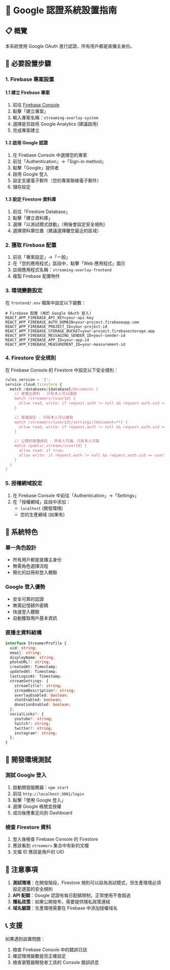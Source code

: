 # 🔐 Google 認證系統設置指南

## 📋 概覽
本系統使用 Google OAuth 進行認證，所有用戶都是直播主身份。

## 🚨 必要設置步驟

### 1. Firebase 專案設置

#### 1.1 建立 Firebase 專案
1. 前往 [Firebase Console](https://console.firebase.google.com/)
2. 點擊「建立專案」
3. 輸入專案名稱：`streaming-overlay-system`
4. 選擇是否啟用 Google Analytics (建議啟用)
5. 完成專案建立

#### 1.2 啟用 Google 認證
1. 在 Firebase Console 中選擇您的專案
2. 前往「Authentication」→「Sign-in method」
3. 點擊「Google」提供者
4. 啟用 Google 登入
5. 設定支援電子郵件（您的專案聯絡電子郵件）
6. 儲存設定

#### 1.3 設定 Firestore 資料庫
1. 前往「Firestore Database」
2. 點擊「建立資料庫」
3. 選擇「以測試模式啟動」（稍後會設定安全規則）
4. 選擇資料庫位置（建議選擇離您最近的區域）

### 2. 獲取 Firebase 配置

1. 前往「專案設定」→「一般」
2. 在「您的應用程式」區段中，點擊「Web 應用程式」圖示
3. 註冊應用程式名稱：`streaming-overlay-frontend`
4. 複製 Firebase 配置物件

### 3. 環境變數設定

在 `frontend/.env` 檔案中設定以下變數：

```env
# Firebase 配置 (用於 Google OAuth 登入)
REACT_APP_FIREBASE_API_KEY=your-api-key
REACT_APP_FIREBASE_AUTH_DOMAIN=your-project.firebaseapp.com
REACT_APP_FIREBASE_PROJECT_ID=your-project-id
REACT_APP_FIREBASE_STORAGE_BUCKET=your-project.firebasestorage.app
REACT_APP_FIREBASE_MESSAGING_SENDER_ID=your-sender-id
REACT_APP_FIREBASE_APP_ID=your-app-id
REACT_APP_FIREBASE_MEASUREMENT_ID=your-measurement-id
```

### 4. Firestore 安全規則

在 Firebase Console 的 Firestore 中設定以下安全規則：

```javascript
rules_version = '2';
service cloud.firestore {
  match /databases/{database}/documents {
    // 直播主資料 - 只有本人可以讀寫
    match /streamers/{userId} {
      allow read, write: if request.auth != null && request.auth.uid == userId;
    }
    
    // 直播設定 - 只有本人可以讀寫
    match /streamers/{userId}/settings/{document=**} {
      allow read, write: if request.auth != null && request.auth.uid == userId;
    }
    
    // 公開的直播資訊 - 所有人可讀，只有本人可寫
    match /public_streams/{userId} {
      allow read: if true;
      allow write: if request.auth != null && request.auth.uid == userId;
    }
  }
}
```

### 5. 授權網域設定

1. 在 Firebase Console 中前往「Authentication」→「Settings」
2. 在「授權網域」區段中添加：
   - `localhost` (開發環境)
   - 您的生產網域 (如果有)

## 🎯 系統特色

### 單一角色設計
- 所有用戶都是直播主身份
- 無需角色選擇流程
- 簡化的註冊和登入體驗

### Google 登入優勢
- 安全可靠的認證
- 無需記憶額外密碼
- 快速登入體驗
- 自動獲取用戶基本資訊

### 直播主資料結構
```typescript
interface StreamerProfile {
  uid: string;
  email: string;
  displayName: string;
  photoURL?: string;
  createdAt: Timestamp;
  updatedAt: Timestamp;
  lastLoginAt: Timestamp;
  streamSettings: {
    streamTitle?: string;
    streamDescription?: string;
    overlayEnabled: boolean;
    chatEnabled: boolean;
    donationEnabled: boolean;
  };
  socialLinks?: {
    youtube?: string;
    twitch?: string;
    twitter?: string;
    instagram?: string;
  };
}
```

## 🔧 開發環境測試

### 測試 Google 登入
1. 啟動開發服務器：`npm start`
2. 前往 `http://localhost:3001/login`
3. 點擊「使用 Google 登入」
4. 選擇 Google 帳號並授權
5. 成功後應重定向到 Dashboard

### 檢查 Firestore 資料
1. 登入後檢查 Firebase Console 的 Firestore
2. 應該看到 `streamers` 集合中有新的文檔
3. 文檔 ID 應該是用戶的 UID

## 🚨 注意事項

1. **測試環境**：在開發階段，Firestore 規則可以設為測試模式，但生產環境必須設定適當的安全規則
2. **API 配額**：Google 認證有每日配額限制，正常使用不會超過
3. **隱私政策**：如果公開發布，需要提供隱私政策連結
4. **域名驗證**：生產環境需要在 Firebase 中添加授權域名

## 📞 支援

如果遇到設置問題：
1. 檢查 Firebase Console 中的錯誤日誌
2. 確認環境變數是否正確設定
3. 檢查瀏覽器開發者工具的 Console 錯誤訊息
